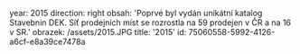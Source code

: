 year: 2015
direction: right
obsah: 'Poprvé byl vydán unikátní katalog Stavebnin DEK. Síť prodejních míst se rozrostla na 59 prodejen v ČR a na 16 v SR.'
obrazek: /assets/2015.JPG
title: '2015'
id: 75060558-5992-4126-a6cf-e8a39ce7478a

